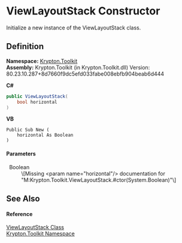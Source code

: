 # ViewLayoutStack Constructor


Initialize a new instance of the ViewLayoutStack class.



## Definition
**Namespace:** <a href="79d2eac2-21f4-54ff-7552-b20c33c30600.md">Krypton.Toolkit</a>  
**Assembly:** Krypton.Toolkit (in Krypton.Toolkit.dll) Version: 80.23.10.287+8d7660f9dc5efd033fabe008ebfb904beab6d444

**C#**
``` C#
public ViewLayoutStack(
	bool horizontal
)
```
**VB**
``` VB
Public Sub New ( 
	horizontal As Boolean
)
```



#### Parameters
<dl><dt>  Boolean</dt><dd>\[Missing &lt;param name="horizontal"/&gt; documentation for "M:Krypton.Toolkit.ViewLayoutStack.#ctor(System.Boolean)"\]</dd></dl>

## See Also


#### Reference
<a href="42a56038-bbde-3c08-40dd-97071c5fada7.md">ViewLayoutStack Class</a>  
<a href="79d2eac2-21f4-54ff-7552-b20c33c30600.md">Krypton.Toolkit Namespace</a>  
